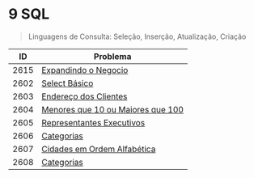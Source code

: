 # 9 SQL

>Linguagens de Consulta: Seleção, Inserção, Atualização, Criação

| ID   | Problema                                                                                    |
| ---- | ------------------------------------------------------------------------------------------- |
| 2615 | [Expandindo o Negocio](https://github.com/JefersonMelo/01-URI/tree/master/09-SQL/URI-2615)  |
| 2602 | [Select Básico](https://github.com/JefersonMelo/01-URI/tree/master/09-SQL/URI-2602)         |
| 2603 | [Endereço dos Clientes](https://github.com/JefersonMelo/01-URI/tree/master/09-SQL/URI-2603) |
|2604|[Menores que 10 ou Maiores que 100](https://github.com/JefersonMelo/01-URI/tree/master/09-SQL/URI-2604)|
|2605|[Representantes Executivos](https://github.com/JefersonMelo/01-URI/tree/master/09-SQL/URI-2605)|
|2606|[Categorias](https://github.com/JefersonMelo/01-URI/tree/master/09-SQL/URI-2606)|
|2607|[Cidades em Ordem Alfabética](https://github.com/JefersonMelo/01-URI/tree/master/09-SQL/URI-2607)|
|2608|[Categorias](https://github.com/JefersonMelo/01-URI/tree/master/09-SQL/URI-2608)|
